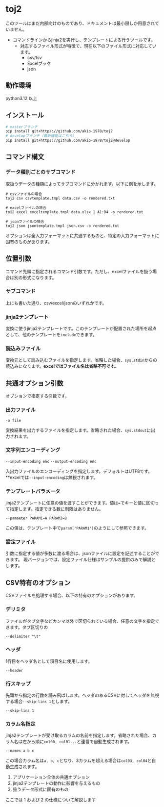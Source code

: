 # toj2
このツールはまだ内部向けのものであり、ドキュメントは最小限しか用意されていません。

- コマンドラインからjinja2を実行し、テンプレートによる行うツールです。
  - 対応するファイル形式が特徴で、現在以下のファイル形式に対応しています。
    - csv/tsv
    - Excelブック
    - json

## 動作環境

python3.12 以上

## インストール

```sh
# masterブランチ
pip install git+https://github.com/akio-1978/toj2
# developブランチ（最新機能はこちら）
pip install git+https://github.com/akio-1978/toj2@develop
```

## コマンド構文
### データ種別ごとのサブコマンド
取扱うデータの種類によってサブコマンドに分かれます。以下に例を示します。

```
# csvファイルの場合
toj2 csv csvtemplate.tmpl data.csv -o rendered.txt

# excelファイルの場合
toj2 excel exceltemplate.tmpl data.xlsx 1 A1:D4 -o rendered.txt

# jsonファイルの場合
toj2 json jsontemplate.tmpl json.csv -o rendered.txt
```

オプションは全入力フォーマットに共通するものと、特定の入力フォーマットに固有のものがあります。

## 位置引数
コマンド先頭に指定されるコマンド引数です。ただし、excelファイルを扱う場合は別の形式になります。
### サブコマンド
上にも書いた通り、csv/excel/jsonのいずれかです。
### jinja2テンプレート
変換に使うjinja2テンプレートです。このテンプレートが配置された場所を起点として、他のテンプレートを`include`できます。
### 読込みファイル
変換元として読み込むファイルを指定します。省略した場合、`sys.stdin`からの読込みになります。**excelではファイル名は省略不可です。**

## 共通オプション引数
オプションで指定する引数です。
### 出力ファイル
`-o file`

変換結果を出力するファイルを指定します。省略された場合、`sys.stdout`に出力されます。

### 文字列エンコーディング

`--input-encoding enc`
`--output-encoding enc`

入出力ファイルのエンコーディングを指定します。デフォルトはUTF8です。**excelでは`--input-encoding`は無視されます。

### テンプレートパラメータ
jinja2テンプレートに任意の値を渡すことができます。値は`=`でキーと値に区切って指定します。指定できる数に制限はありません。

`--pamaeter PARAM1=A PARAM2=B `

この値は、テンプレート中で`param['PARAM1']`のようにして参照できます。

### 設定ファイル
引数に指定する値が多数に渡る場合は、jsonファイルに設定を記述することができます。
現バージョンでは、設定ファイル仕様はサンプルの提供のみで解説とします。

## CSV特有のオプション
CSVファイルを処理する場合、以下の特有のオプションがあります。
### デリミタ
ファイルがタブ文字などカンマ以外で区切られている場合、任意の文字を指定できます。タブ区切りの

`--delimiter "\t"`

### ヘッダ
1行目をヘッダ名として項目名に使用します。

`--header`

### 行スキップ
先頭から指定の行数を読み飛ばします。ヘッダのあるCSVに対してヘッダを無視する場合`--skip-lins 1`とします。

`--skip-lins 1`

### カラム名指定
jinja2テンプレートが受け取るカラムの名前を指定します。省略された場合、カラム名は左から順に`col00, col01...`と連番で自動生成されます。

`--names a b c`

この場合カラム名は`a, b, c`となり、3カラムを超える場合は`col03, col04`と自動生成されます。

1. アプリケーション全体の共通オプション
2. jinja2テンプレートの動作に影響を与えるもの
3. 扱うデータ形式に固有のもの

ここでは 1 および 2 の仕様について解説します

